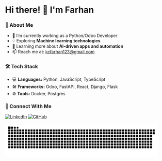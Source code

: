 # Hi there! 👋 I'm Farhan

### 🚀 About Me
- 🔭 I’m currently working as a Python/Odoo Developer
- 💡 Exploring **Machine learning technologies**
- 🌱 Learning more about **AI-driven apps and automation**
- 📫 Reach me at: kcfarhan123@gmail.com

### 🛠️ Tech Stack
- 💻 **Languages:** Python, JavaScript, TypeScript
- 🛠️ **Frameworks:** Odoo, FastAPI, React, Django, Flask
- ⚙️ **Tools:** Docker, Postgres

### 🔗 Connect With Me
[![LinkedIn](https://img.shields.io/badge/LinkedIn-0A66C2?style=for-the-badge&logo=linkedin&logoColor=white)](https://linkedin.com/in/mdfarhankc)
[![GitHub](https://img.shields.io/badge/GitHub-181717?style=for-the-badge&logo=github&logoColor=white)](https://github.com/mdfarhankc)

[![](https://github.com/mdfarhankc/mdfarhankc/blob/main/github-contribution-grid-snake.svg)](https://www.linkedin.com/in/mdfarhankc/)
